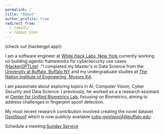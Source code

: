 ```yaml
---
permalink: /
title: "About"
author_profile: true
redirect_from: 
  - /about/
  - /about.html
---
```

 (check out (hackergpt.app))

I am a software engineer at [White Hack Labs, New York](https:whitehacklabs.com),currently working on building agentic frameworks for cybersecurity use cases ([HackerGPTLite](hackergpt.app)) ."I completed my Master's in Data Science from the [University at Buffalo, Buffalo,NY](https://www.buffalo.edu/) and my undergraduate studies at [The Nation Institute of Engineering, Mysore,KA](https://nie.ac.in/).

I am passionate about exploring topics in AI, Computer Vision, Cyber Security and Data Science. I previously, he worked as a a research assistant at [Center for Unified Biometrics Lab](https://haas.berkeley.edu/), focusing on Biometrics, aiming to address challenges in fingerpint spoof detection.

My most recent research contribution involved creating the novel dataset [GestSpoof](https://www.buffalo.edu/cubs/research/datasets/gestspoof-dataset.html) which is now publicly available [cubs-gestspoof@buffalo.edu](cubs-gestspoof@buffalo.edu). .  

Schedule a meeting:[Sunday Service](https://calendly.com/shreeramgs/video-interview)